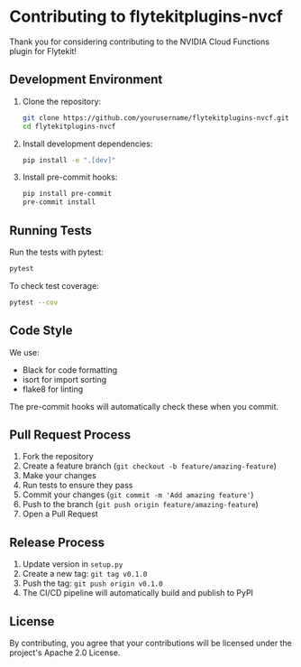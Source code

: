 # Contributing to flytekitplugins-nvcf

Thank you for considering contributing to the NVIDIA Cloud Functions plugin for Flytekit!

## Development Environment

1. Clone the repository:
   ```bash
   git clone https://github.com/yourusername/flytekitplugins-nvcf.git
   cd flytekitplugins-nvcf
   ```

2. Install development dependencies:
   ```bash
   pip install -e ".[dev]"
   ```

3. Install pre-commit hooks:
   ```bash
   pip install pre-commit
   pre-commit install
   ```

## Running Tests

Run the tests with pytest:
```bash
pytest
```

To check test coverage:
```bash
pytest --cov
```

## Code Style

We use:
- Black for code formatting
- isort for import sorting
- flake8 for linting

The pre-commit hooks will automatically check these when you commit.

## Pull Request Process

1. Fork the repository
2. Create a feature branch (`git checkout -b feature/amazing-feature`)
3. Make your changes
4. Run tests to ensure they pass
5. Commit your changes (`git commit -m 'Add amazing feature'`)
6. Push to the branch (`git push origin feature/amazing-feature`)
7. Open a Pull Request

## Release Process

1. Update version in `setup.py`
2. Create a new tag: `git tag v0.1.0`
3. Push the tag: `git push origin v0.1.0`
4. The CI/CD pipeline will automatically build and publish to PyPI

## License

By contributing, you agree that your contributions will be licensed under the project's Apache 2.0 License.
